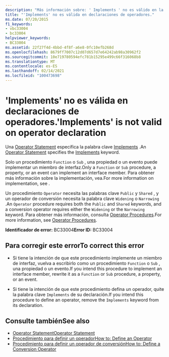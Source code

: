 ```yaml
---
description: "Más información sobre: ' Implements ' no es válido en la declaración del operador"
title: "'Implements' no es válida en declaraciones de operadores."
ms.date: 07/20/2015
f1_keywords:
- vbc33004
- bc33004
helpviewer_keywords:
- BC33004
ms.assetid: 22f27f4d-4bbd-4f8f-a6e8-0fc10efb268d
ms.openlocfilehash: 8679ff7007c12d07d657d7e64242ab98a30962f2
ms.sourcegitcommit: 10e719780594efc781b15295e499c66f316068b8
ms.translationtype: MT
ms.contentlocale: es-ES
ms.lasthandoff: 02/14/2021
ms.locfileid: "100473698"
---
```

# <a name="implements-is-not-valid-on-operator-declaration"></a><span data-ttu-id="3987f-103">'Implements' no es válida en declaraciones de operadores.</span><span class="sxs-lookup"><span data-stu-id="3987f-103">'Implements' is not valid on operator declaration</span></span>

<span data-ttu-id="3987f-104">Una [Operator Statement](../language-reference/statements/operator-statement.md) especifica la palabra clave [Implements](../language-reference/statements/implements-clause.md) .</span><span class="sxs-lookup"><span data-stu-id="3987f-104">An [Operator Statement](../language-reference/statements/operator-statement.md) specifies the [Implements](../language-reference/statements/implements-clause.md) keyword.</span></span>  
  
 <span data-ttu-id="3987f-105">Solo un procedimiento `Function` o `Sub` , una propiedad o un evento puede implementar un miembro de interfaz.</span><span class="sxs-lookup"><span data-stu-id="3987f-105">Only a `Function` or `Sub` procedure, a property, or an event can implement an interface member.</span></span> <span data-ttu-id="3987f-106">Para obtener más información sobre la implementación, vea.</span><span class="sxs-lookup"><span data-stu-id="3987f-106">For more information on implementation, see .</span></span>  
  
 <span data-ttu-id="3987f-107">Un procedimiento `Operator` necesita las palabras clave `Public` y `Shared` , y un operador de conversión necesita la palabra clave `Widening` o `Narrowing` .</span><span class="sxs-lookup"><span data-stu-id="3987f-107">An `Operator` procedure requires both the `Public` and `Shared` keywords, and a conversion operator requires either the `Widening` or the `Narrowing` keyword.</span></span> <span data-ttu-id="3987f-108">Para obtener más información, consulta [Operator Procedures](../programming-guide/language-features/procedures/operator-procedures.md).</span><span class="sxs-lookup"><span data-stu-id="3987f-108">For more information, see [Operator Procedures](../programming-guide/language-features/procedures/operator-procedures.md).</span></span>  
  
 <span data-ttu-id="3987f-109">**Identificador de error:** BC33004</span><span class="sxs-lookup"><span data-stu-id="3987f-109">**Error ID:** BC33004</span></span>  
  
## <a name="to-correct-this-error"></a><span data-ttu-id="3987f-110">Para corregir este error</span><span class="sxs-lookup"><span data-stu-id="3987f-110">To correct this error</span></span>  
  
- <span data-ttu-id="3987f-111">Si tiene la intención de que este procedimiento implemente un miembro de interfaz, vuelva a escribirlo como un procedimiento `Function` o `Sub` , una propiedad o un evento.</span><span class="sxs-lookup"><span data-stu-id="3987f-111">If you intend this procedure to implement an interface member, rewrite it as a `Function` or `Sub` procedure, a property, or an event.</span></span>  
  
- <span data-ttu-id="3987f-112">Si tiene la intención de que este procedimiento defina un operador, quite la palabra clave `Implements` de su declaración.</span><span class="sxs-lookup"><span data-stu-id="3987f-112">If you intend this procedure to define an operator, remove the `Implements` keyword from its declaration.</span></span>  
  
## <a name="see-also"></a><span data-ttu-id="3987f-113">Consulte también</span><span class="sxs-lookup"><span data-stu-id="3987f-113">See also</span></span>

- [<span data-ttu-id="3987f-114">Operator Statement</span><span class="sxs-lookup"><span data-stu-id="3987f-114">Operator Statement</span></span>](../language-reference/statements/operator-statement.md)
- [<span data-ttu-id="3987f-115">Procedimiento para definir un operador</span><span class="sxs-lookup"><span data-stu-id="3987f-115">How to: Define an Operator</span></span>](../programming-guide/language-features/procedures/how-to-define-an-operator.md)
- [<span data-ttu-id="3987f-116">Procedimiento para definir un operador de conversión</span><span class="sxs-lookup"><span data-stu-id="3987f-116">How to: Define a Conversion Operator</span></span>](../programming-guide/language-features/procedures/how-to-define-a-conversion-operator.md)
